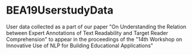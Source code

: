 # BEA19UserstudyData
User data collected as a part of our paper "On Understanding the Relation between Expert Annotations of Text Readability and Target Reader Comprehension"
to appear in the proceedings of the "14th Workshop on Innovative Use of NLP for Building Educational Applications"


